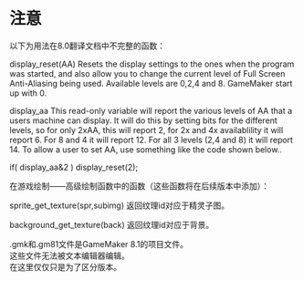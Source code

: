 # 注意

以下为用法在8.0翻译文档中不完整的函数：

display_reset(AA) Resets the display settings to the ones when the program was started, and also allow you to change the current level of Full Screen Anti-Aliasing being used. Available levels are 0,2,4 and 8. GameMaker start up with 0.

display_aa This read-only variable will report the various levels of AA that a users machine can display. It will do this by setting bits for the different levels, so for only 2xAA, this will report 2, for 2x and 4x availablility it will report 6. For 8 and 4 it will report 12. For all 3 levels (2,4 and 8) it will report 14. To allow a user to set AA, use something like the code shown below.. 

if( display_aa&2 ) display_reset(2);

在游戏绘制——高级绘制函数中的函数（这些函数将在后续版本中添加）：

sprite_get_texture(spr,subimg) 返回纹理id对应于精灵子图。

background_get_texture(back) 返回纹理id对应于背景。

.gmk和.gm81文件是GameMaker 8.1的项目文件。   
这些文件无法被文本编辑器编辑。   
在这里仅仅只是为了区分版本。